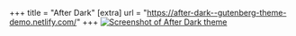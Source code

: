 +++
title = "After Dark"
[extra]
url = "https://after-dark--gutenberg-theme-demo.netlify.com/"
+++
[![Screenshot of After Dark theme](after_dark_screenshot.png)](https://after-dark--gutenberg-theme-demo.netlify.com/)
